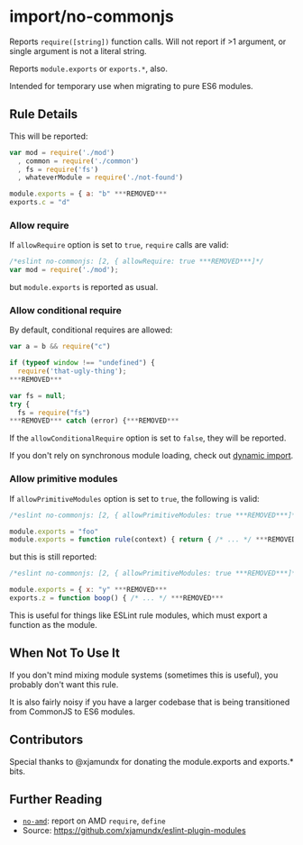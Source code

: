 # import/no-commonjs

<!-- end auto-generated rule header -->

Reports `require([string])` function calls. Will not report if >1 argument,
or single argument is not a literal string.

Reports `module.exports` or `exports.*`, also.

Intended for temporary use when migrating to pure ES6 modules.

## Rule Details

This will be reported:

```js
var mod = require('./mod')
  , common = require('./common')
  , fs = require('fs')
  , whateverModule = require('./not-found')

module.exports = { a: "b" ***REMOVED***
exports.c = "d"
```

### Allow require

If `allowRequire` option is set to `true`, `require` calls are valid:

```js
/*eslint no-commonjs: [2, { allowRequire: true ***REMOVED***]*/
var mod = require('./mod');
```

but `module.exports` is reported as usual.

### Allow conditional require

By default, conditional requires are allowed:

```js
var a = b && require("c")

if (typeof window !== "undefined") {
  require('that-ugly-thing');
***REMOVED***

var fs = null;
try {
  fs = require("fs")
***REMOVED*** catch (error) {***REMOVED***
```

If the `allowConditionalRequire` option is set to `false`, they will be reported.

If you don't rely on synchronous module loading, check out [dynamic import](https://github.com/airbnb/babel-plugin-dynamic-import-node).

### Allow primitive modules

If `allowPrimitiveModules` option is set to `true`, the following is valid:

```js
/*eslint no-commonjs: [2, { allowPrimitiveModules: true ***REMOVED***]*/

module.exports = "foo"
module.exports = function rule(context) { return { /* ... */ ***REMOVED*** ***REMOVED***
```

but this is still reported:

```js
/*eslint no-commonjs: [2, { allowPrimitiveModules: true ***REMOVED***]*/

module.exports = { x: "y" ***REMOVED***
exports.z = function boop() { /* ... */ ***REMOVED***
```

This is useful for things like ESLint rule modules, which must export a function as
the module.

## When Not To Use It

If you don't mind mixing module systems (sometimes this is useful), you probably
don't want this rule.

It is also fairly noisy if you have a larger codebase that is being transitioned
from CommonJS to ES6 modules.

## Contributors

Special thanks to @xjamundx for donating the module.exports and exports.* bits.

## Further Reading

 - [`no-amd`](./no-amd.md): report on AMD `require`, `define`
 - Source: <https://github.com/xjamundx/eslint-plugin-modules>

